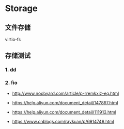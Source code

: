 # Storage

## 文件存储

virtio-fs

## 存储测试

### 1. dd


### 2. fio

- http://www.noobyard.com/article/p-rremkxiz-eq.html

- https://help.aliyun.com/document_detail/147897.html
- https://help.aliyun.com/document_detail/111913.html

- https://www.cnblogs.com/raykuan/p/6914748.html


